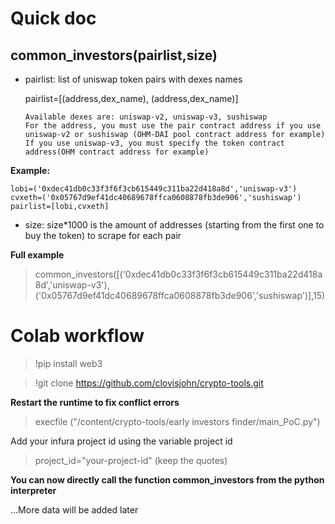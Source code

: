 # Quick doc

## common_investors(pairlist,size)
* pairlist: list of uniswap token pairs with dexes names

  pairlist=[(address,dex_name), (address,dex_name)]
  
  ```
  Available dexes are: uniswap-v2, uniswap-v3, sushiswap
  For the address, you must use the pair contract address if you use uniswap-v2 or sushiswap (OHM-DAI pool contract address for example)
  If you use uniswap-v3, you must specify the token contract address(OHM contract address for example)
  ```

**Example:** 
```
lobi=('0xdec41db0c33f3f6f3cb615449c311ba22d418a8d','uniswap-v3')
cvxeth=('0x05767d9ef41dc40689678ffca0608878fb3de906','sushiswap')
pairlist=[lobi,cvxeth]
```
* size: size*1000 is the amount of addresses (starting from the first one to buy the token) to scrape for each pair

**Full example**
> common_investors([('0xdec41db0c33f3f6f3cb615449c311ba22d418a8d','uniswap-v3'),('0x05767d9ef41dc40689678ffca0608878fb3de906','sushiswap')],15)


# Colab workflow

> !pip install web3

> !git clone https://github.com/clovisjohn/crypto-tools.git

**Restart the runtime to fix conflict errors**

> execfile ("/content/crypto-tools/early investors finder/main_PoC.py")

Add your infura project id using the variable project id

>project_id="your-project-id" (keep the quotes)

**You can now directly call the function common_investors from the python interpreter**

...More data will be added later

